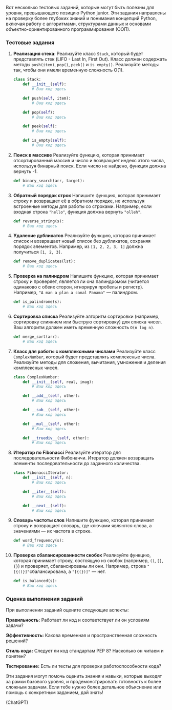 
Вот несколько тестовых заданий, которые могут быть полезны для уровня, превышающего позицию Python junior. Эти задания направлены на проверку более глубоких знаний и понимания концепций Python, включая работу с алгоритмами, структурами данных и основами объектно-ориентированного программирования (ООП).

### Тестовые задания

1. **Реализация стека**:
   Реализуйте класс `Stack`, который будет представлять стек (LIFO - Last In, First Out). Класс должен содержать методы `push(item)`, `pop()`, `peek()` и `is_empty()`. Реализуйте методы так, чтобы они имели временную сложность O(1).

   ```python
   class Stack:
       def __init__(self):
           # Ваш код здесь

       def push(self, item):
           # Ваш код здесь

       def pop(self):
           # Ваш код здесь

       def peek(self):
           # Ваш код здесь

       def is_empty(self):
           # Ваш код здесь
    ```

2. **Поиск в массиве**
    Реализуйте функцию, которая принимает отсортированный массив и число и возвращает индекс этого числа, используя бинарный поиск. Если число не найдено, функция должна вернуть -1.

    ```python
    def binary_search(arr, target):
        # Ваш код здесь
    ```

3. **Обратный порядок строк**
    Напишите функцию, которая принимает строку и возвращает её в обратном порядке, не используя встроенные методы для работы со строками. Например, если входная строка `"hello"`, функция должна вернуть `"olleh"`.

    ```python
    def reverse_string(s):
        # Ваш код здесь
    ```

4. **Удаление дубликатов**
    Реализуйте функцию, которая принимает список и возвращает новый список без дубликатов, сохраняя порядок элементов. Например, из `[1, 2, 2, 3, 1]` должна получиться `[1, 2, 3]`.

    ```python
    def remove_duplicates(lst):
        # Ваш код здесь
    ```

5. **Проверка на палиндром**
    Напишите функцию, которая принимает строку и проверяет, является ли она палиндромом (читается одинаково с обеих сторон, игнорируя пробелы и регистр). Например, `"A man a plan a canal Panama"` — палиндром.

    ```python
    def is_palindrome(s):
        # Ваш код здесь
    ```

6. **Сортировка списка**
    Реализуйте алгоритм сортировки (например, сортировку слиянием или быструю сортировку) для списка чисел. Ваш алгоритм должен иметь временную сложность `O(n log n)`.

    ```python
    def merge_sort(arr):
        # Ваш код здесь
    ```

7. **Класс для работы с комплексными числами**
    Реализуйте класс `ComplexNumber`, который будет представлять комплексные числа. Реализуйте методы для сложения, вычитания, умножения и деления комплексных чисел.

    ```python
    class ComplexNumber:
        def __init__(self, real, imag):
            # Ваш код здесь

        def __add__(self, other):
            # Ваш код здесь

        def __sub__(self, other):
            # Ваш код здесь

        def __mul__(self, other):
            # Ваш код здесь

        def __truediv__(self, other):
            # Ваш код здесь
    ```

8. **Итератор по Fibonacci**
    Реализуйте итератор для последовательности Фибоначчи. Итератор должен возвращать элементы последовательности до заданного количества.

    ```python
    class FibonacciIterator:
        def __init__(self, n):
            # Ваш код здесь

        def __iter__(self):
            # Ваш код здесь

        def __next__(self):
            # Ваш код здесь
    ```

9. **Словарь частоты слов**
    Напишите функцию, которая принимает строку и возвращает словарь, где ключами являются слова, а значениями — их частота в строке.

    ```python
    def word_frequency(s):
        # Ваш код здесь
    ```

10. **Проверка сбалансированности скобок**
    Реализуйте функцию, которая принимает строку, состоящую из скобок (например, `()`, `[]`, `{}`) и проверяет, сбалансированы ли они. Например, строка `"[{()}]"`сбалансирована, а `"[{(})]"` — нет.

    ```python
    def is_balanced(s):
        # Ваш код здесь
    ```

### Оценка выполнения заданий
При выполнении заданий оцените следующие аспекты:

**Правильность:** Работает ли код и соответствует ли он условиям задачи?

**Эффективность:** Какова временная и пространственная сложность решений?

**Стиль кода:** Следует ли код стандартам PEP 8? Насколько он читаем и понятен?

**Тестирование:** Есть ли тесты для проверки работоспособности кода?

Эти задания могут помочь оценить знания и навыки, которые выходят за рамки базового уровня, и продемонстрировать готовность к более сложным задачам. Если тебе нужно более детальное объяснение или помощь с конкретным заданием, дай знать!

(ChatGPT)